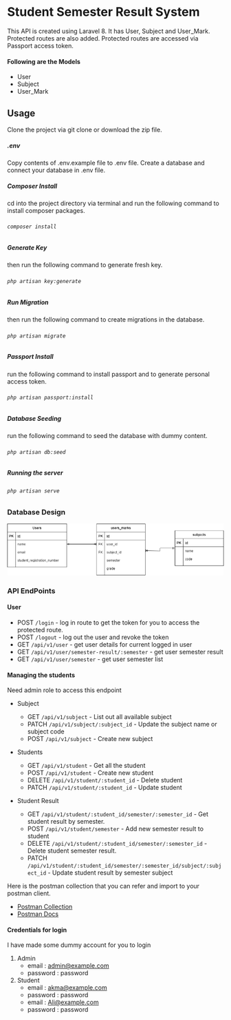 # Student Semester Result System

This API is created using Laravel 8. It has User, Subject and User_Mark. Protected routes are also added. Protected routes are accessed via Passport access token.

#### Following are the Models

-   User
-   Subject
-   User_Mark

## Usage

Clone the project via git clone or download the zip file.

##### .env

Copy contents of .env.example file to .env file. Create a database and connect your database in .env file.

##### Composer Install

cd into the project directory via terminal and run the following command to install composer packages.

###### `composer install`

##### Generate Key

then run the following command to generate fresh key.

###### `php artisan key:generate`

##### Run Migration

then run the following command to create migrations in the database.

###### `php artisan migrate`

##### Passport Install

run the following command to install passport and to generate personal access token.

###### `php artisan passport:install`

##### Database Seeding

run the following command to seed the database with dummy content.

###### `php artisan db:seed`

##### Running the server

###### `php artisan serve`

### Database Design

![Database Design](https://raw.githubusercontent.com/akmadhwa/student-semester-result-management-system-api/master/public/Images/student-management-system-ERD.png?raw=true)

### API EndPoints

#### User

-   POST `/login` - log in route to get the token for you to access the protected route.
-   POST `/logout` - log out the user and revoke the token
-   GET `/api/v1/user` - get user details for current logged in user
-   GET `/api/v1/user/semester-result/:semester` - get user semester result
-   GET `/api/v1/user/semester` - get user semester list

#### Managing the students

Need admin role to access this endpoint

-   Subject

    -   GET `/api/v1/subject` - List out all available subject
    -   PATCH `/api/v1/subject/:subject_id` - Update the subject name or subject code
    -   POST `/api/v1/subject` - Create new subject

-   Students

    -   GET `/api/v1/student` - Get all the student
    -   POST `/api/v1/student` - Create new student
    -   DELETE `/api/v1/student/:student_id` - Delete student
    -   PATCH `/api/v1/student/:student_id` - Update student

-   Student Result
    -   GET `/api/v1/student/:student_id/semester/:semester_id` - Get student result by semester.
    -   POST `/api/v1/student/semester` - Add new semester result to student
    -   DELETE `/api/v1/student/:student_id/semester/:semester_id` - Delete student semester result.
    -   PATCH `/api/v1/student/:student_id/semester/:semester_id/subject/:subject_id` - Update student result by semester subject

Here is the postman collection that you can refer and import to your postman client.

-   [Postman Collection](https://www.getpostman.com/collections/ce960f1376ac16ce17bc)
-   [Postman Docs](https://documenter.getpostman.com/view/7832515/TVsyekMR)

#### Credentials for login

I have made some dummy account for you to login

1. Admin
    - email : admin@example.com
    - password : password
1. Student
    - email : akma@example.com
    - password : password
    - email : Ali@example.com
    - password : password
